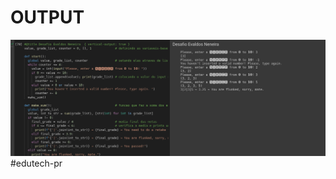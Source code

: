 <h1>OUTPUT</h1>
<img src="https://raw.githubusercontent.com/yoctosecond/tarefasdomeueddy/main/assets/Screenshot%20from%202021-09-09%2011-24-06.png">
#edutech-pr
